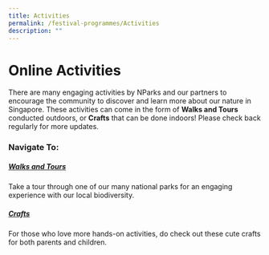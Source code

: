 ```yaml
---
title: Activities
permalink: /festival-programmes/Activities
description: ""
---
```

# Online Activities
There are many engaging activities by NParks and our partners to encourage the community to discover and learn more about our nature in Singapore. These activities can come in the form of **Walks and Tours** conducted outdoors, or **Crafts** that can be done indoors! Please check back regularly for more updates. 

### Navigate To:

##### [Walks and Tours](https://nparks-biodiversity-staging.netlify.app/festival-programmes/activities/walks-and-tours)
Take a tour through one of our many national parks for an engaging experience with our local biodiversity.
##### [Crafts](https://nparks-biodiversity-staging.netlify.app/festival-programmes/activities/crafts)
For those who love more hands-on activities, do check out these cute crafts for both parents and children.